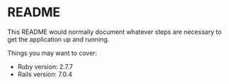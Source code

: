 # README

This README would normally document whatever steps are necessary to get the
application up and running.

Things you may want to cover:

* Ruby version: 2.7.7
* Rails version: 7.0.4
